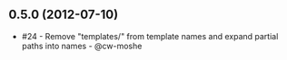 ## 0.5.0 (2012-07-10)

* #24 - Remove "templates/" from template names and expand partial paths into names - @cw-moshe
